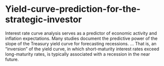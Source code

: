 # Yield-curve-prediction-for-the-strategic-investor
Interest rate curve analysis serves as a predictor of economic activity and inflation expectations. Many studies document the predictive power of the slope of the Treasury yield curve for forecasting recessions. ... That is, an “inversion” of the yield curve, in which short-maturity interest rates exceed long-maturity rates, is typically associated with a recession in the near future.
